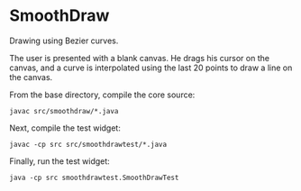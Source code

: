 # SmoothDraw
Drawing using Bezier curves.

The user is presented with a blank canvas.  He drags his cursor on the canvas, and a curve is interpolated using the last 20 points to draw a line on the canvas.

From the base directory, compile the core source:

`javac src/smoothdraw/*.java`

Next, compile the test widget:

`javac -cp src src/smoothdrawtest/*.java`

Finally, run the test widget:

`java -cp src smoothdrawtest.SmoothDrawTest`
